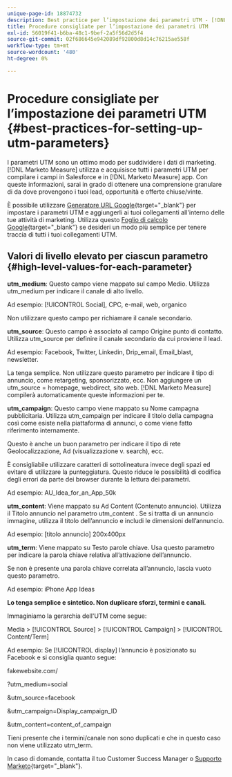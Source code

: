 ```yaml
---
unique-page-id: 18874732
description: Best practice per l’impostazione dei parametri UTM - [!DNL Marketo Measure] - Documentazione del prodotto
title: Procedure consigliate per l’impostazione dei parametri UTM
exl-id: 56019f41-b6ba-48c1-9bef-2a5f56d2d5f4
source-git-commit: 02f686645e942089df92800d8d14c76215ae558f
workflow-type: tm+mt
source-wordcount: '480'
ht-degree: 0%

---
```


# Procedure consigliate per l’impostazione dei parametri UTM {#best-practices-for-setting-up-utm-parameters}

I parametri UTM sono un ottimo modo per suddividere i dati di marketing. [!DNL Marketo Measure] utilizza e acquisisce tutti i parametri UTM per compilare i campi in Salesforce e in [!DNL Marketo Measure] app. Con queste informazioni, sarai in grado di ottenere una comprensione granulare di da dove provengono i tuoi lead, opportunità e offerte chiuse/vinte.

È possibile utilizzare [Generatore URL Google](https://support.google.com/analytics/answer/1033867?hl=en){target=&quot;_blank&quot;} per impostare i parametri UTM e aggiungerli ai tuoi collegamenti all&#39;interno delle tue attività di marketing. Utilizza questo [Foglio di calcolo Google](https://docs.google.com/spreadsheets/d/1QCIr1WUJQHE68cA4VTks2XE7nxuryaUymCEy_23-Oew/edit#gid=0){target=&quot;_blank&quot;} se desideri un modo più semplice per tenere traccia di tutti i tuoi collegamenti UTM.

## Valori di livello elevato per ciascun parametro {#high-level-values-for-each-parameter}

**utm_medium**: Questo campo viene mappato sul campo Medio. Utilizza utm_medium per indicare il canale di alto livello.

Ad esempio: [!UICONTROL Social], CPC, e-mail, web, organico

Non utilizzare questo campo per richiamare il canale secondario.

**utm_source**: Questo campo è associato al campo Origine punto di contatto. Utilizza utm_source per definire il canale secondario da cui proviene il lead.

Ad esempio: Facebook, Twitter, Linkedin, Drip_email, Email_blast, newsletter.

La tenga semplice. Non utilizzare questo parametro per indicare il tipo di annuncio, come retargeting, sponsorizzato, ecc. Non aggiungere un utm_source = homepage, webdirect, sito web. [!DNL Marketo Measure] compilerà automaticamente queste informazioni per te.

**utm_campaign**: Questo campo viene mappato su Nome campagna pubblicitaria. Utilizza utm_campaign per indicare il titolo della campagna così come esiste nella piattaforma di annunci, o come viene fatto riferimento internamente.

Questo è anche un buon parametro per indicare il tipo di rete Geolocalizzazione, Ad (visualizzazione v. search), ecc.

È consigliabile utilizzare caratteri di sottolineatura invece degli spazi ed evitare di utilizzare la punteggiatura. Questo riduce le possibilità di codifica degli errori da parte dei browser durante la lettura dei parametri.

Ad esempio: AU_Idea_for_an_App_50k

**utm_content**: Viene mappato su Ad Content (Contenuto annuncio). Utilizza il Titolo annuncio nel parametro utm_content . Se si tratta di un annuncio immagine, utilizza il titolo dell’annuncio e includi le dimensioni dell’annuncio.

Ad esempio: [titolo annuncio] 200x400px

**utm_term**: Viene mappato su Testo parole chiave. Usa questo parametro per indicare la parola chiave relativa all’attivazione dell’annuncio.

Se non è presente una parola chiave correlata all’annuncio, lascia vuoto questo parametro.

Ad esempio: iPhone App Ideas

**Lo tenga semplice e sintetico. Non duplicare sforzi, termini e canali.**

Immaginiamo la gerarchia dell&#39;UTM come segue:

Media > [!UICONTROL Source] > [!UICONTROL Campaign] > [!UICONTROL Content/Term]

Ad esempio: Se [!UICONTROL display] l’annuncio è posizionato su Facebook e si consiglia quanto segue:

fakewebsite.com/

?utm_medium=social

&amp;utm_source=facebook

&amp;utm_campaign=Display_campaign_ID

&amp;utm_content=content_of_campaign

Tieni presente che i termini/canale non sono duplicati e che in questo caso non viene utilizzato utm_term.

In caso di domande, contatta il tuo Customer Success Manager o [Supporto Marketo](https://nation.marketo.com/t5/support/ct-p/Support){target=&quot;_blank&quot;}.
